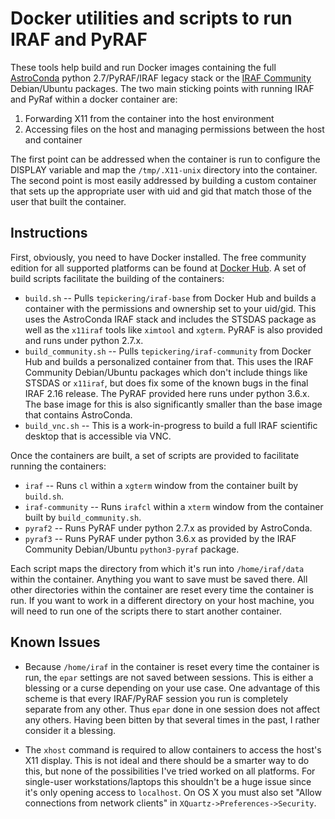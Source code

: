 # Docker utilities and scripts to run IRAF and PyRAF

These tools help build and run Docker images containing the full [AstroConda](https://astroconda.readthedocs.io/en/latest/) python 2.7/PyRAF/IRAF legacy stack or the [IRAF Community](https://github.com/iraf-community/iraf) Debian/Ubuntu packages. The two main sticking points with running IRAF and PyRaf within a docker container are:

1. Forwarding X11 from the container into the host environment
2. Accessing files on the host and managing permissions between the host and container

The first point can be addressed when the container is run to configure the DISPLAY variable and map the `/tmp/.X11-unix` directory into the container. The second point is most easily addressed by building a custom container that sets up the appropriate user with uid and gid that match those of the user that built the container.

## Instructions

First, obviously, you need to have Docker installed. The free community edition for all supported platforms can be found at [Docker Hub](https://hub.docker.com/search/?type=edition&offering=community). A set of build scripts facilitate the building of the containers:

* `build.sh` -- Pulls `tepickering/iraf-base` from Docker Hub and builds a container with the permissions and ownership set to your uid/gid. This uses the AstroConda IRAF stack and includes the STSDAS package as well as the `x11iraf` tools like `ximtool` and `xgterm`. PyRAF is also provided and runs under python 2.7.x.
* `build_community.sh` -- Pulls `tepickering/iraf-community` from Docker Hub and builds a personalized container from that. This uses the IRAF Community Debian/Ubuntu packages which don't include things like STSDAS or `x11iraf`, but does fix some of the known bugs in the final IRAF 2.16 release. The PyRAF provided here runs under python 3.6.x. The base image for this is also significantly smaller than the base image that contains AstroConda.
* `build_vnc.sh` -- This is a work-in-progress to build a full IRAF scientific desktop that is accessible via VNC.

Once the containers are built, a set of scripts are provided to facilitate running the containers:

* `iraf` -- Runs `cl` within a `xgterm` window from the container built by `build.sh`.
* `iraf-community` -- Runs `irafcl` within a `xterm` window from the container built by `build_community.sh`.
* `pyraf2` -- Runs PyRAF under python 2.7.x as provided by AstroConda.
* `pyraf3` -- Runs PyRAF under python 3.6.x as provided by the IRAF Community Debian/Ubuntu `python3-pyraf` package.

Each script maps the directory from which it's run into `/home/iraf/data` within the container. Anything you want to save must be saved there. All other directories within the container are reset every time the container is run. If you want to work in a different directory on your host machine, you will need to run one of the scripts there to start another container.

## Known Issues

* Because `/home/iraf` in the container is reset every time the container is run, the `epar` settings are not saved between sessions. This is either a blessing or a curse depending on your use case. One advantage of this scheme is that every IRAF/PyRAF session you run is completely separate from any other. Thus `epar` done in one session does not affect any others. Having been bitten by that several times in the past, I rather consider it a blessing.

* The `xhost` command is required to allow containers to access the host's X11 display. This is not ideal and there should be a smarter way to do this, but none of the possibilities I've tried worked on all platforms. For single-user workstations/laptops this shouldn't be a huge issue since it's only opening access to `localhost`. On OS X you must also set "Allow connections from network clients" in `XQuartz->Preferences->Security`.
